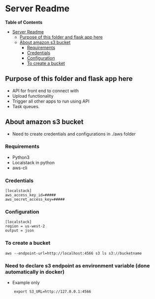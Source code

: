 # Server Readme

<!-- markdown-toc start - Don't edit this section. Run M-x markdown-toc-refresh-toc -->
**Table of Contents**

- [Server Readme](#server-readme)
    - [Purpose of this folder and flask app here](#purpose-of-this-folder-and-flask-app-here)
    - [About amazon s3 bucket](#about-amazon-s3-bucket)
        - [Requirements](#requirements)
        - [Credentials](#credentials)
        - [Configuration](#configuration)
        - [To create a bucket](#to-create-a-bucket)

<!-- markdown-toc end -->

## Purpose of this folder and flask app here
* API for front end to connect with
* Upload functionality
* Trigger all other apps to run using API
* Task queues.

## About amazon s3 bucket

* Need to create credentials and configurations in ./aws folder

### Requirements
* Python3
* Localstack in python
* aws-cli


### Credentials
```
[localstack]
aws_access_key_id=#####
aws_secret_access_key=#####
```

### Configuration

```
[localstack]
region = us-west-2
output = json
```

### To create a bucket

```shell
aws --endpoint-url=http://localhost:4566 s3 ls s3://bucketname 
```

### Need to declare s3 endpoint as environment variable (done automatically in docker)


* Example only
```shell
    export S3_URL=http://127.0.0.1:4566
```

